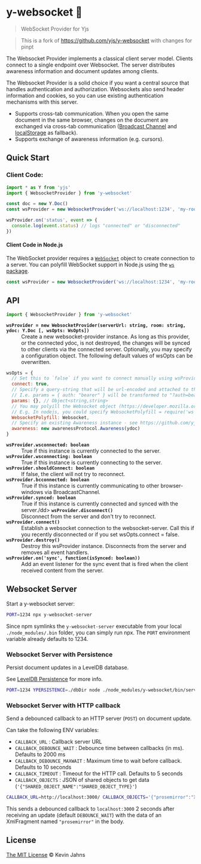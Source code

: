 
# y-websocket :tophat:
> WebSocket Provider for Yjs

> This is a fork of https://github.com/yjs/y-websocket with changes for pinpt

The Websocket Provider implements a classical client server model. Clients connect to a single endpoint over Websocket. The server distributes awareness information and document updates among clients.

The Websocket Provider is a solid choice if you want a central source that handles authentication and authorization. Websockets also send header information and cookies, so you can use existing authentication mechanisms with this server.

* Supports cross-tab communication. When you open the same document in the same browser, changes on the document are exchanged via cross-tab communication ([Broadcast Channel](https://developer.mozilla.org/en-US/docs/Web/API/Broadcast_Channel_API) and [localStorage](https://developer.mozilla.org/en-US/docs/Web/API/Window/localStorage) as fallback).
* Supports exchange of awareness information (e.g. cursors).

## Quick Start

### Client Code:

```js
import * as Y from 'yjs'
import { WebsocketProvider } from 'y-websocket'

const doc = new Y.Doc()
const wsProvider = new WebsocketProvider('ws://localhost:1234', 'my-roomname', doc)

wsProvider.on('status', event => {
  console.log(event.status) // logs "connected" or "disconnected"
})
```

#### Client Code in Node.js

The WebSocket provider requires a [`WebSocket`](https://developer.mozilla.org/en-US/docs/Web/API/WebSocket) object to create connection to a server. You can polyfill WebSocket support in Node.js using the [`ws` package](https://www.npmjs.com/package/ws).

```js
const wsProvider = new WebsocketProvider('ws://localhost:1234', 'my-roomname', doc, { WebSocketPolyfill: require('ws') })
```

## API

```js
import { WebsocketProvider } from 'y-websocket'
```

<dl>
  <b><code>wsProvider = new WebsocketProvider(serverUrl: string, room: string, ydoc: Y.Doc [, wsOpts: WsOpts])</code></b>
  <dd>Create a new websocket-provider instance. As long as this provider, or the connected ydoc, is not destroyed, the changes will be synced to other clients via the connected server. Optionally, you may specify a configuration object. The following default values of wsOpts can be overwritten. </dd>
</dl>

```js
wsOpts = {
  // Set this to `false` if you want to connect manually using wsProvider.connect()
  connect: true,
  // Specify a query-string that will be url-encoded and attached to the `serverUrl`
  // I.e. params = { auth: "bearer" } will be transformed to "?auth=bearer"
  params: {}, // Object<string,string>
  // You may polyill the Websocket object (https://developer.mozilla.org/en-US/docs/Web/API/WebSocket).
  // E.g. In nodejs, you could specify WebsocketPolyfill = require('ws')
  WebsocketPolyfill: Websocket,
  // Specify an existing Awareness instance - see https://github.com/yjs/y-protocols
  awareness: new awarenessProtocol.Awareness(ydoc)
}
```

<dl>
  <b><code>wsProvider.wsconnected: boolean</code></b>
  <dd>True if this instance is currently connected to the server.</dd>
  <b><code>wsProvider.wsconnecting: boolean</code></b>
  <dd>True if this instance is currently connecting to the server.</dd>
  <b><code>wsProvider.shouldConnect: boolean</code></b>
  <dd>If false, the client will not try to reconnect.</dd>
  <b><code>wsProvider.bcconnected: boolean</code></b>
  <dd>True if this instance is currently communicating to other browser-windows via BroadcastChannel.</dd>
  <b><code>wsProvider.synced: boolean</code></b>
  <dd>True if this instance is currently connected and synced with the server./dd>
  <b><code>wsProvider.disconnect()</code></b>
  <dd>Disconnect from the server and don't try to reconnect.</dd>
  <b><code>wsProvider.connect()</code></b>
  <dd>Establish a websocket connection to the websocket-server. Call this if you recently disconnected or if you set wsOpts.connect = false.</dd>
  <b><code>wsProvider.destroy()</code></b>
  <dd>Destroy this wsProvider instance. Disconnects from the server and removes all event handlers.</dd>
  <b><code>wsProvider.on('sync', function(isSynced: boolean))</code></b>
  <dd>Add an event listener for the sync event that is fired when the client received content from the server.</dd>
</dl>

## Websocket Server

Start a y-websocket server:

```sh
PORT=1234 npx y-websocket-server
```

Since npm symlinks the `y-websocket-server` executable from your local `./node_modules/.bin` folder, you can simply run npx. The `PORT` environment variable already defaults to 1234.

### Websocket Server with Persistence

Persist document updates in a LevelDB database.

See [LevelDB Persistence](https://github.com/yjs/y-leveldb) for more info.

```sh
PORT=1234 YPERSISTENCE=./dbDir node ./node_modules/y-websocket/bin/server.js
```

### Websocket Server with HTTP callback

Send a debounced callback to an HTTP server (`POST`) on document update.

Can take the following ENV variables:

* `CALLBACK_URL` : Callback server URL
* `CALLBACK_DEBOUNCE_WAIT` : Debounce time between callbacks (in ms). Defaults to 2000 ms
* `CALLBACK_DEBOUNCE_MAXWAIT` : Maximum time to wait before callback. Defaults to 10 seconds
* `CALLBACK_TIMEOUT` : Timeout for the HTTP call. Defaults to 5 seconds
* `CALLBACK_OBJECTS` : JSON of shared objects to get data (`'{"SHARED_OBJECT_NAME":"SHARED_OBJECT_TYPE}'`)

```sh
CALLBACK_URL=http://localhost:3000/ CALLBACK_OBJECTS='{"prosemirror":"XmlFragment"}' npm start
```
This sends a debounced callback to `localhost:3000` 2 seconds after receiving an update (default `DEBOUNCE_WAIT`) with the data of an XmlFragment named `"prosemirror"` in the body.

## License

[The MIT License](./LICENSE) © Kevin Jahns
